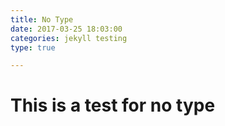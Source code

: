 ```yaml
---
title: No Type
date: 2017-03-25 18:03:00
categories: jekyll testing
type: true

---
```


# This is a test for no type
